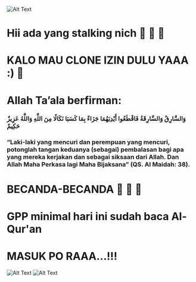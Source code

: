 ![Alt Text](https://media.giphy.com/media/vFKqnCdLPNOKc/giphy.gif)

# Hii ada yang stalking nich 🤣 🤣 🤣 

# KALO MAU CLONE IZIN DULU YAAA :) 🤗

# Allah Ta’ala berfirman:

### وَالسَّارِقُ وَالسَّارِقَةُ فَاقْطَعُوا أَيْدِيَهُمَا جَزَاءً بِمَا كَسَبَا نَكَالًا مِنَ اللَّهِ وَاللَّهُ عَزِيزٌ حَكِيمٌ

### “Laki-laki yang mencuri dan perempuan yang mencuri, potonglah tangan keduanya (sebagai) pembalasan bagi apa yang mereka kerjakan dan sebagai siksaan dari Allah. Dan Allah Maha Perkasa lagi Maha Bijaksana” (QS. Al Maidah: 38).

# BECANDA-BECANDA 🤣 🤣 🤣

# GPP minimal hari ini sudah baca Al-Qur'an
# MASUK PO RAAA...!!!

![Alt Text](https://media.giphy.com/media/13CoXDiaCcCoyk/giphy.gif)
![Alt Text](https://media.giphy.com/media/lJNoBCvQYp7nq/giphy.gif)


